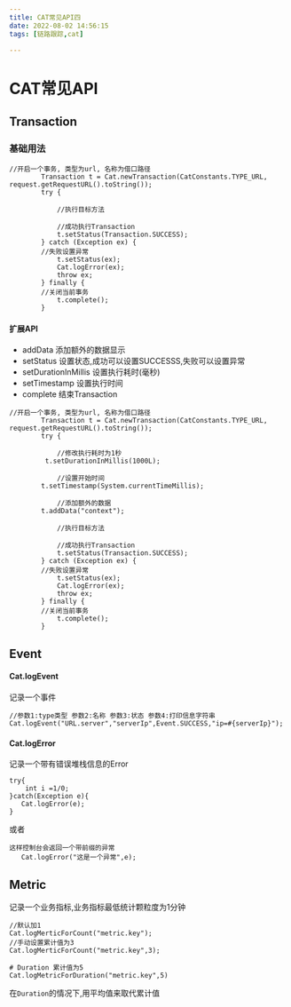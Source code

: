 ```yaml
---
title: CAT常见API四
date: 2022-08-02 14:56:15
tags: [链路跟踪,cat]

---
```

# CAT常见API

## Transaction

### 基础用法
```
//开启一个事务, 类型为url, 名称为借口路径
        Transaction t = Cat.newTransaction(CatConstants.TYPE_URL, request.getRequestURL().toString());
        try {
          
            //执行目标方法
            
            //成功执行Transaction
            t.setStatus(Transaction.SUCCESS);
        } catch (Exception ex) {
        //失败设置异常
            t.setStatus(ex);
            Cat.logError(ex);
            throw ex;
        } finally {
        //关闭当前事务
            t.complete();
        }
```
<!--more-->
#### 扩展API
* addData 添加额外的数据显示
* setStatus 设置状态,成功可以设置SUCCESSS,失败可以设置异常
* setDurationInMillis 设置执行耗时(毫秒)
* setTimestamp 设置执行时间
* complete 结束Transaction

```
//开启一个事务, 类型为url, 名称为借口路径
        Transaction t = Cat.newTransaction(CatConstants.TYPE_URL, request.getRequestURL().toString());
        try {
         
            //修改执行耗时为1秒
         t.setDurationInMillis(1000L);
         
            //设置开始时间
        t.setTimestamp(System.currentTimeMillis);
        
            //添加额外的数据
        t.addData("context");
        
            //执行目标方法
            
            //成功执行Transaction
            t.setStatus(Transaction.SUCCESS);
        } catch (Exception ex) {
        //失败设置异常
            t.setStatus(ex);
            Cat.logError(ex);
            throw ex;
        } finally {
        //关闭当前事务
            t.complete();
        }
```

## Event
#### Cat.logEvent
记录一个事件
```
//参数1:type类型 参数2:名称 参数3:状态 参数4:打印信息字符串
Cat.logEvent("URL.server","serverIp",Event.SUCCESS,"ip=#{serverIp}");
```
#### Cat.logError
记录一个带有错误堆栈信息的Error
```
try{
    int i =1/0;
}catch(Exception e){
   Cat.logError(e);
}
```
或者
```
这样控制台会返回一个带前缀的异常
   Cat.logError("这是一个异常",e);
```

## Metric
记录一个业务指标,业务指标最低统计颗粒度为1分钟
```
//默认加1
Cat.logMerticForCount("metric.key");
//手动设置累计值为3
Cat.logMerticForCount("metric.key",3);

# Duration 累计值为5
Cat.logMetricForDuration("metric.key",5)
```
在`Duration`的情况下,用平均值来取代累计值
